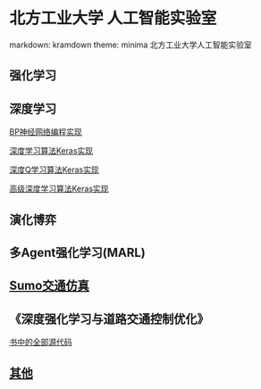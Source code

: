 # 北方工业大学 人工智能实验室
markdown: kramdown
theme: minima
北方工业大学人工智能实验室

## 强化学习

## 深度学习

[BP神经网络编程实现](https://gitee.com/deep-marl/deepreinforcementlearning/blob/master/%E6%B7%B1%E5%BA%A6%E5%BC%BA%E5%8C%96%E5%AD%A6%E4%B9%A0/How%20to%20Code%20a%20Neural%20Network%20with%20Backpropagation.md)

[深度学习算法Keras实现](https://gitee.com/deep-marl/deepreinforcementlearning/blob/master/%E6%B7%B1%E5%BA%A6%E5%BC%BA%E5%8C%96%E5%AD%A6%E4%B9%A0/Deep%20Learning%20in%20Keras.md)

[深度Q学习算法Keras实现](https://gitee.com/deep-marl/deepreinforcementlearning/blob/master/%E6%B7%B1%E5%BA%A6%E5%BC%BA%E5%8C%96%E5%AD%A6%E4%B9%A0/Deep%20Q-Learning%20with%20Keras.md)

[高级深度学习算法Keras实现](https://gitee.com/deep-marl/deepreinforcementlearning/blob/master/%E6%B7%B1%E5%BA%A6%E5%BC%BA%E5%8C%96%E5%AD%A6%E4%B9%A0/Advanced%20Deep%20Learning%20with%20Keras%E6%91%98%E5%BD%95.md)

## 演化博弈

## 多Agent强化学习(MARL)

## [Sumo交通仿真](https://gitee.com/itsncut/trafficsimulation)

## 《深度强化学习与道路交通控制优化》
[书中的全部源代码](marlintraficcontroloptimization.md)

## [其他](english-learning)